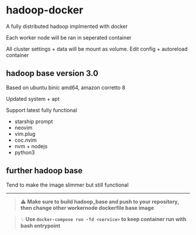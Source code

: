 # hadoop-docker
A fully distributed hadoop implmented with docker

Each worker node will be ran in seperated container

All cluster settings + data will be mount as volume. Edit config + autoreload container
## hadoop base version 3.0
Based on ubuntu binic amd64, amazon corretto 8

Updated system + apt

Support latest fully functional
+ starship prompt
+ neovim
+ vim.plug
+ coc.nvim
+ nvm + nodejs
+ python3
## further hadoop base
Tend to make the image slimmer but still functional

---

> :warning: **Make sure to build hadoop_base and push to your repository, then change other workernode dockerfile base image**

> :bulb: **Use `docker-compose run -Td <service>` to keep container run with bash entrypoint**
